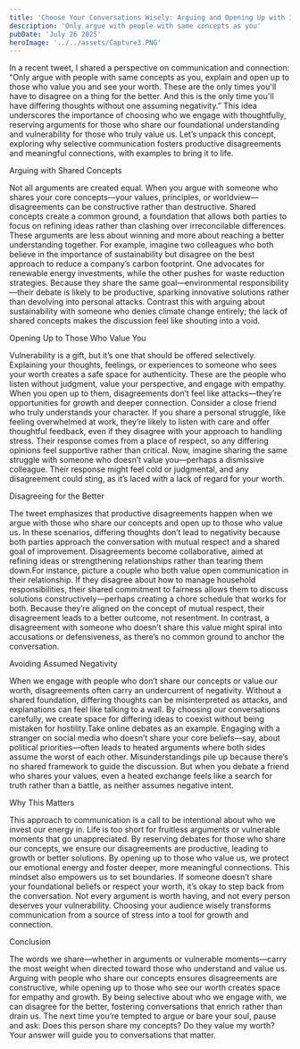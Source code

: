 ```yaml
---
title: 'Choose Your Conversations Wisely: Arguing and Opening Up with Intention'
description: 'Only argue with people with same concepts as you'
pubDate: 'July 26 2025'
heroImage: '../../assets/Capture3.PNG'
---
```


In a recent tweet, I shared a perspective on communication and connection: “Only argue with people with same concepts as you, explain and open up to those who value you and see your worth. These are the only times you'll have to disagree on a thing for the better. And this is the only time you'll have differing thoughts without one assuming negativity.” This idea underscores the importance of choosing who we engage with thoughtfully, reserving arguments for those who share our foundational understanding and vulnerability for those who truly value us. Let’s unpack this concept, exploring why selective communication fosters productive disagreements and meaningful connections, with examples to bring it to life.

Arguing with Shared Concepts


Not all arguments are created equal. When you argue with someone who shares your core concepts—your values, principles, or worldview—disagreements can be constructive rather than destructive. Shared concepts create a common ground, a foundation that allows both parties to focus on refining ideas rather than clashing over irreconcilable differences. These arguments are less about winning and more about reaching a better understanding together. For example, imagine two colleagues who both believe in the importance of sustainability but disagree on the best approach to reduce a company’s carbon footprint. One advocates for renewable energy investments, while the other pushes for waste reduction strategies. Because they share the same goal—environmental responsibility—their debate is likely to be productive, sparking innovative solutions rather than devolving into personal attacks. Contrast this with arguing about sustainability with someone who denies climate change entirely; the lack of shared concepts makes the discussion feel like shouting into a void.

Opening Up to Those Who Value You


Vulnerability is a gift, but it’s one that should be offered selectively. Explaining your thoughts, feelings, or experiences to someone who sees your worth creates a safe space for authenticity. These are the people who listen without judgment, value your perspective, and engage with empathy. When you open up to them, disagreements don’t feel like attacks—they’re opportunities for growth and deeper connection. Consider a close friend who truly understands your character. If you share a personal struggle, like feeling overwhelmed at work, they’re likely to listen with care and offer thoughtful feedback, even if they disagree with your approach to handling stress. Their response comes from a place of respect, so any differing opinions feel supportive rather than critical. Now, imagine sharing the same struggle with someone who doesn’t value you—perhaps a dismissive colleague. Their response might feel cold or judgmental, and any disagreement could sting, as it’s laced with a lack of regard for your worth.

Disagreeing for the Better


The tweet emphasizes that productive disagreements happen when we argue with those who share our concepts and open up to those who value us. In these scenarios, differing thoughts don’t lead to negativity because both parties approach the conversation with mutual respect and a shared goal of improvement. Disagreements become collaborative, aimed at refining ideas or strengthening relationships rather than tearing them down.For instance, picture a couple who both value open communication in their relationship. If they disagree about how to manage household responsibilities, their shared commitment to fairness allows them to discuss solutions constructively—perhaps creating a chore schedule that works for both. Because they’re aligned on the concept of mutual respect, their disagreement leads to a better outcome, not resentment. In contrast, a disagreement with someone who doesn’t share this value might spiral into accusations or defensiveness, as there’s no common ground to anchor the conversation.

Avoiding Assumed Negativity


When we engage with people who don’t share our concepts or value our worth, disagreements often carry an undercurrent of negativity. Without a shared foundation, differing thoughts can be misinterpreted as attacks, and explanations can feel like talking to a wall. By choosing our conversations carefully, we create space for differing ideas to coexist without being mistaken for hostility.Take online debates as an example. Engaging with a stranger on social media who doesn’t share your core beliefs—say, about political priorities—often leads to heated arguments where both sides assume the worst of each other. Misunderstandings pile up because there’s no shared framework to guide the discussion. But when you debate a friend who shares your values, even a heated exchange feels like a search for truth rather than a battle, as neither assumes negative intent.

Why This Matters


This approach to communication is a call to be intentional about who we invest our energy in. Life is too short for fruitless arguments or vulnerable moments that go unappreciated. By reserving debates for those who share our concepts, we ensure our disagreements are productive, leading to growth or better solutions. By opening up to those who value us, we protect our emotional energy and foster deeper, more meaningful connections. This mindset also empowers us to set boundaries. If someone doesn’t share your foundational beliefs or respect your worth, it’s okay to step back from the conversation. Not every argument is worth having, and not every person deserves your vulnerability. Choosing your audience wisely transforms communication from a source of stress into a tool for growth and connection.

Conclusion


The words we share—whether in arguments or vulnerable moments—carry the most weight when directed toward those who understand and value us. Arguing with people who share our concepts ensures disagreements are constructive, while opening up to those who see our worth creates space for empathy and growth. By being selective about who we engage with, we can disagree for the better, fostering conversations that enrich rather than drain us. The next time you’re tempted to argue or bare your soul, pause and ask: Does this person share my concepts? Do they value my worth? Your answer will guide you to conversations that matter.



